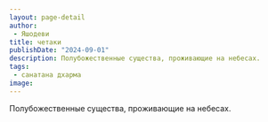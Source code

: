 ```yaml
---
layout: page-detail
author:
 - Яшодеви
title: четаки
publishDate: "2024-09-01"
description: Полубожественные существа, проживающие на небесах.
tags:
 - санатана дхарма
image: 
---
```


Полубожественные существа, проживающие на небесах.

